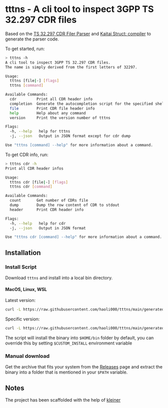 # tttns - A cli tool to inspect 3GPP TS 32.297 CDR files

Based on the [TS 32.297 CDR Filer Parser](https://github.com/haoli000/TS32.297_CDR_File_Parser)
and [Kaitai Struct: compiler](https://github.com/kaitai-io/kaitai_struct_compiler) to generate the parser code.

To get started, run:
```bash
> tttns -h
A cli tool to inspect 3GPP TS 32.297 CDR files. 
The name is simply derived from the first letters of 32297.

Usage:
  tttns [file|-] [flags]
  tttns [command]

Available Commands:
  cdr         Print all CDR header info
  completion  Generate the autocompletion script for the specified shell
  file        Print CDR file header info
  help        Help about any command
  version     Print the version number of tttns

Flags:
  -h, --help   help for tttns
  -j, --json   Output in JSON format except for cdr dump

Use "tttns [command] --help" for more information about a command.
```

To get CDR info, run:
```bash
> tttns cdr -h
Print all CDR header infos

Usage:
  tttns cdr [file|-] [flags]
  tttns cdr [command]

Available Commands:
  count       Get number of CDRs file
  dump        Dump the row content of CDR to stdout
  header      Print CDR header info

Flags:
  -h, --help   help for cdr
  -j, --json   Output in JSON format

Use "tttns cdr [command] --help" for more information about a command.
```

## Installation

### Install Script

Download `tttns` and install into a local bin directory.

#### MacOS, Linux, WSL

Latest version:

```bash
curl -L https://raw.githubusercontent.com/haoli000/tttns/main/generated/install.sh | bash
```

Specific version:

```bash
curl -L https://raw.githubusercontent.com/haoli000/tttns/main/generated/install.sh | bash -s 0.0.4
```

The script will install the binary into `$HOME/bin` folder by default, you can override this by setting
`$CUSTOM_INSTALL` environment variable

### Manual download

Get the archive that fits your system from the [Releases](https://github.com/haoli000/tttns/releases) page and
extract the binary into a folder that is mentioned in your `$PATH` variable.

## Notes

The project has been scaffolded with the help of [kleiner](https://github.com/can3p/kleiner)
